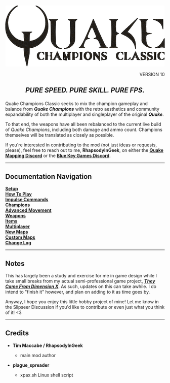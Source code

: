 <p align=center><img src="qcc_logo.png" /></p>
<p align=right> VERSION 10 </p>

## <p align=center> ***PURE SPEED. PURE SKILL. PURE FPS.***<br>

Quake Champions Classic seeks to mix the champion gameplay and balance from ***Quake Champions*** with the retro  aesthetics and community expandability of both the multiplayer and singleplayer of the original ***Quake***.<br>

To that end, the weapons have all been rebalanced to the current live build of _Quake Champions_, including both damage and ammo count. Champions themselves will be translated as closely as possible.<br>

If you're interested in contributing to the mod (not just ideas or requests, please), feel free to reach out to me, **RhapsodyInGeek**, on either the [**Quake Mapping Discord**](https://discord.gg/f5Y99aM) or the [**Blue Key Games Discord**](https://discord.com/invite/XAw2a8fQPX).

---
## Documentation Navigation

[**Setup**](docs/setup.md)<br>
[**How To Play**](docs/howtoplay.md)<br>
[**Impulse Commands**](docs/impulse.md)<br>
[**Champions**](docs/champions.md)<br>
[**Advanced Movement**](docs/movement.md)<br>
[**Weapons**](docs/weapons.md)<br>
[**Items**](docs/items.md)<br>
[**Multiplayer**](docs/multiplayer.md)<br>
[**New Maps**](docs/maps.md)<br>
[**Custom Maps**](docs/custommaps.md)<br>
[**Change Log**](docs/changelog.md)<br>

---
## Notes

This has largely been a study and exercise for me in game design while I take small breaks from my actual semi-professional game project, [***They Came From Dimension X***](https://store.steampowered.com/app/2115890/They_Came_From_Dimension_X/). As such, updates on this can take awhile. I do intend to "finish it" however, and plan on adding to it as time goes by.

Anyway, I hope you enjoy this little hobby project of mine! Let me know in the Slipseer Discussion if you'd like to contribute or even just what you think of it! <3

---
## Credits

- **Tim Maccabe / RhapsodyInGeek**
    - main mod author

- **plague_spreader**
    - xpax.sh Linux shell script

<br>

